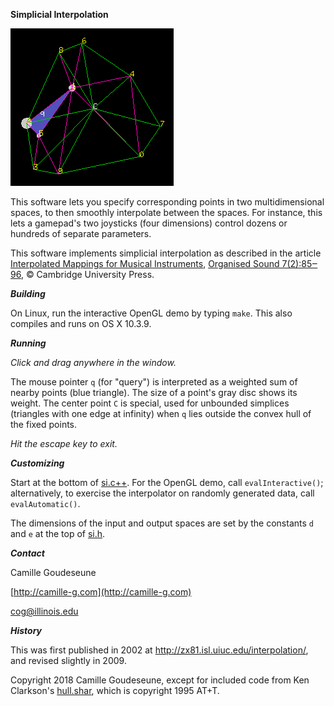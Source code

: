 **Simplicial Interpolation**

![screenshot](./screenshot.png)

This software lets you specify corresponding points in two multidimensional spaces,
to then smoothly interpolate between the spaces.  For instance, this lets a gamepad's
two joysticks (four dimensions) control dozens or hundreds of separate parameters.

This software implements simplicial interpolation as described in the article
[Interpolated Mappings for Musical Instruments](http://zx81.isl.uiuc.edu/camilleg/os02.pdf),
[Organised Sound 7(2):85‒96](http://doi.org/10.1017/S1355771802002029), © Cambridge University Press.

***Building***

On Linux, run the interactive OpenGL demo by typing `make`.
This also compiles and runs on OS X 10.3.9.

***Running***

*Click and drag anywhere in the window.*

The mouse pointer `q` (for "query") is interpreted as a weighted
sum of nearby points (blue triangle).  The size of a point's gray disc shows its weight.  The center point `C` is special,
used for unbounded simplices (triangles with one edge at infinity) when `q` lies outside the convex hull
of the fixed points.

*Hit the escape key to exit.*

***Customizing***

Start at the bottom of [si.c++](./si.c++).
For the OpenGL demo, call `evalInteractive()`;  alternatively,
to exercise the interpolator on randomly generated data, call `evalAutomatic()`.

The dimensions of the input and output spaces are set
by the constants `d` and `e` at the top of [si.h](./si.h).

***Contact***

Camille Goudeseune
    
[http://camille-g.com](http://camille-g.com)
    
cog@illinois.edu

***History***

This was first published in 2002 at http://zx81.isl.uiuc.edu/interpolation/, and revised slightly in 2009.

Copyright 2018 Camille Goudeseune,
except for included code from Ken Clarkson's [hull.shar](http://netlib.sandia.gov/voronoi/), which is copyright 1995 AT+T.
